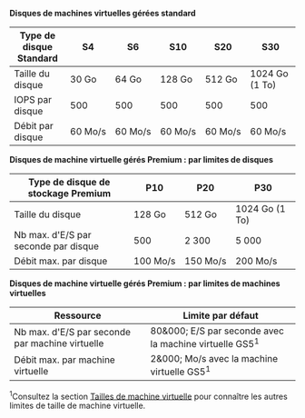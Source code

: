 **Disques de machines virtuelles gérées standard**

| Type de disque Standard | S4 | S6 | S10 | S20 | S30 |
| --- | --- |--- | --- | --- | --- |
| Taille du disque | 30 Go | 64 Go | 128 Go | 512 Go | 1024 Go (1 To)|
| IOPS par disque | 500 |500 |500 |500 |500 |
| Débit par disque | 60 Mo/s | 60 Mo/s | 60 Mo/s | 60 Mo/s | 60 Mo/s | 

**Disques de machine virtuelle gérés Premium : par limites de disques**

| Type de disque de stockage Premium | P10 | P20 | P30 |
| --- | --- | --- | --- |
| Taille du disque |128 Go |512 Go |1024 Go (1 To) |
| Nb max. d'E/S par seconde par disque |500 |2 300 |5 000 |
| Débit max. par disque |100 Mo/s |150 Mo/s |200 Mo/s |

**Disques de machine virtuelle gérés Premium : par limites de machines virtuelles**

| Ressource | Limite par défaut |
| --- | --- |
| Nb max. d'E/S par seconde par machine virtuelle |80&000; E/S par seconde avec la machine virtuelle GS5<sup>1</sup> |
| Débit max. par machine virtuelle |2&000; Mo/s avec la machine virtuelle GS5<sup>1</sup> |

<sup>1</sup>Consultez la section [Tailles de machine virtuelle](../articles/virtual-machines/virtual-machines-linux-sizes.md?toc=%2fazure%2fvirtual-machines%2flinux%2ftoc.json) pour connaître les autres limites de taille de machine virtuelle. 
